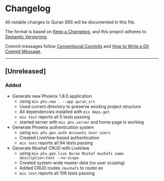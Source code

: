 # Changelog
All notable changes to Quran SRS will be documented in this file.

The format is based on [Keep a Changelog](https://keepachangelog.com/en/1.0.0/),
and this project adheres to [Semantic Versioning](https://semver.org/spec/v2.0.0.html).

Commit messages follow [Conventional Commits](https://www.conventionalcommits.org/) 
and [How to Write a Git Commit Message](https://cbea.ms/git-commit/).

---

## [Unreleased]

### Added
- Generate new Phoenix 1.8.0 application
  - using `mix phx.new . --app quran_srs`
  - Used current directory to preserve existing project structure
  - All dependencies installed with `mix deps.get`
  - `mix test` reports all 5 tests passing
  - started server with `mix phx.server` and home page is working
- Generate Phoenix authentication system
  - using `mix phx.gen.auth Accounts User users`
  - Created LiveView-based authentication
  - `mix test` reports all 94 tests passing
- Generate Mushaf CRUD with LiveView
  - using `mix phx.gen.live Quran Mushaf mushafs name description:text --no-scope`
  - Created system-wide master data (no user scoping)
  - Added CRUD routes `/mushafs` to router.ex
  - `mix test` reports all 108 tests passing

